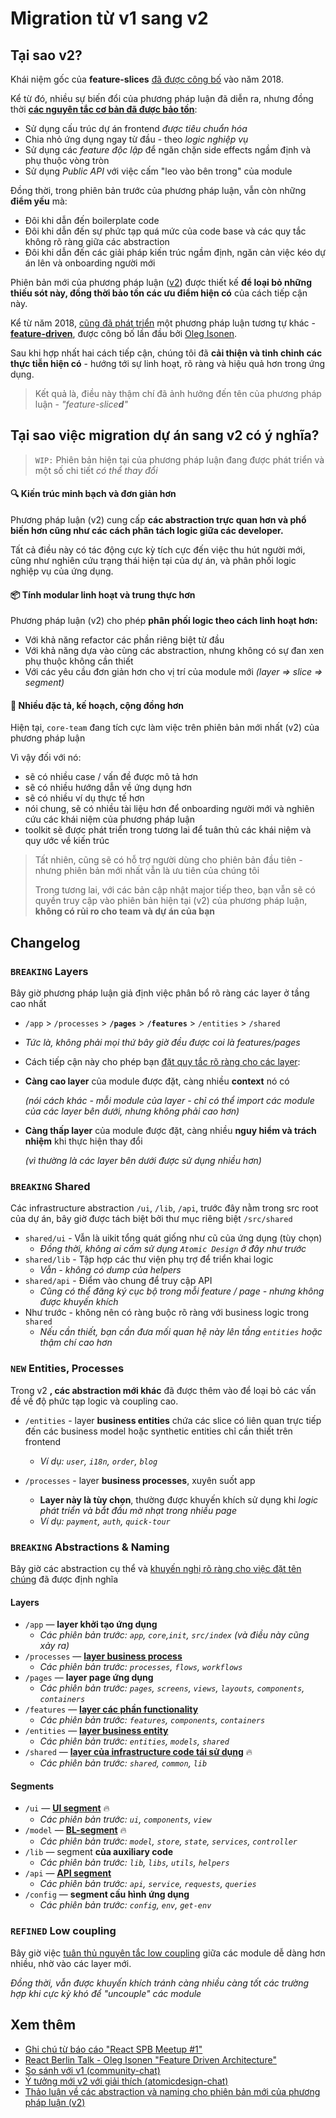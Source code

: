 # Migration từ v1 sang v2

## Tại sao v2?[​](#tại-sao-v2 "Link trực tiếp đến heading")

Khái niệm gốc của **feature-slices** [đã được công bố](https://t.me/feature_slices) vào năm 2018.

Kể từ đó, nhiều sự biến đổi của phương pháp luận đã diễn ra, nhưng đồng thời **[các nguyên tắc cơ bản đã được bảo tồn](https://feature-sliced.github.io/featureslices.dev/v1.0.html)**:

* Sử dụng cấu trúc dự án frontend *được tiêu chuẩn hóa*
* Chia nhỏ ứng dụng ngay từ đầu - theo *logic nghiệp vụ*
* Sử dụng các *feature độc lập* để ngăn chặn side effects ngầm định và phụ thuộc vòng tròn
* Sử dụng *Public API* với việc cấm "leo vào bên trong" của module

Đồng thời, trong phiên bản trước của phương pháp luận, vẫn còn những **điểm yếu** mà:

* Đôi khi dẫn đến boilerplate code
* Đôi khi dẫn đến sự phức tạp quá mức của code base và các quy tắc không rõ ràng giữa các abstraction
* Đôi khi dẫn đến các giải pháp kiến trúc ngầm định, ngăn cản việc kéo dự án lên và onboarding người mới

Phiên bản mới của phương pháp luận ([v2](https://github.com/feature-sliced/documentation)) được thiết kế **để loại bỏ những thiếu sót này, đồng thời bảo tồn các ưu điểm hiện có** của cách tiếp cận này.

Kể từ năm 2018, [cũng đã phát triển](https://github.com/kof/feature-driven-architecture/issues) một phương pháp luận tương tự khác - [**feature-driven**](https://github.com/feature-sliced/documentation/tree/rc/feature-driven), được công bố lần đầu bởi [Oleg Isonen](https://github.com/kof).

Sau khi hợp nhất hai cách tiếp cận, chúng tôi đã **cải thiện và tinh chỉnh các thực tiễn hiện có** - hướng tới sự linh hoạt, rõ ràng và hiệu quả hơn trong ứng dụng.

> Kết quả là, điều này thậm chí đã ảnh hưởng đến tên của phương pháp luận - *"feature-slice**d**"*

## Tại sao việc migration dự án sang v2 có ý nghĩa?[​](#tại-sao-việc-migration-dự-án-sang-v2-có-ý-nghĩa "Link trực tiếp đến heading")

> `WIP:` Phiên bản hiện tại của phương pháp luận đang được phát triển và một số chi tiết *có thể thay đổi*

#### 🔍 Kiến trúc minh bạch và đơn giản hơn[​](#-kiến-trúc-minh-bạch-và-đơn-giản-hơn "Link trực tiếp đến heading")

Phương pháp luận (v2) cung cấp **các abstraction trực quan hơn và phổ biến hơn cũng như các cách phân tách logic giữa các developer.**

Tất cả điều này có tác động cực kỳ tích cực đến việc thu hút người mới, cũng như nghiên cứu trạng thái hiện tại của dự án, và phân phối logic nghiệp vụ của ứng dụng.

#### 📦 Tính modular linh hoạt và trung thực hơn[​](#-tính-modular-linh-hoạt-và-trung-thực-hơn "Link trực tiếp đến heading")

Phương pháp luận (v2) cho phép **phân phối logic theo cách linh hoạt hơn:**

* Với khả năng refactor các phần riêng biệt từ đầu
* Với khả năng dựa vào cùng các abstraction, nhưng không có sự đan xen phụ thuộc không cần thiết
* Với các yêu cầu đơn giản hơn cho vị trí của module mới *(layer => slice => segment)*

#### 🚀 Nhiều đặc tả, kế hoạch, cộng đồng hơn[​](#-nhiều-đặc-tả-kế-hoạch-cộng-đồng-hơn "Link trực tiếp đến heading")

Hiện tại, `core-team` đang tích cực làm việc trên phiên bản mới nhất (v2) của phương pháp luận

Vì vậy đối với nó:

* sẽ có nhiều case / vấn đề được mô tả hơn
* sẽ có nhiều hướng dẫn về ứng dụng hơn
* sẽ có nhiều ví dụ thực tế hơn
* nói chung, sẽ có nhiều tài liệu hơn để onboarding người mới và nghiên cứu các khái niệm của phương pháp luận
* toolkit sẽ được phát triển trong tương lai để tuân thủ các khái niệm và quy ước về kiến trúc

> Tất nhiên, cũng sẽ có hỗ trợ người dùng cho phiên bản đầu tiên - nhưng phiên bản mới nhất vẫn là ưu tiên của chúng tôi
>
> Trong tương lai, với các bản cập nhật major tiếp theo, bạn vẫn sẽ có quyền truy cập vào phiên bản hiện tại (v2) của phương pháp luận, **không có rủi ro cho team và dự án của bạn**

## Changelog[​](#changelog "Link trực tiếp đến heading")

### `BREAKING` Layers[​](#breaking-layers "Link trực tiếp đến heading")

Bây giờ phương pháp luận giả định việc phân bổ rõ ràng các layer ở tầng cao nhất

* `/app` > `/processes` > **`/pages`** > **`/features`** > `/entities` > `/shared`

* *Tức là, không phải mọi thứ bây giờ đều được coi là features/pages*

* Cách tiếp cận này cho phép bạn [đặt quy tắc rõ ràng cho các layer](https://t.me/atomicdesign/18708):

* **Càng cao layer** của module được đặt, càng nhiều **context** nó có

  *(nói cách khác - mỗi module của layer - chỉ có thể import các module của các layer bên dưới, nhưng không phải cao hơn)*

* **Càng thấp layer** của module được đặt, càng nhiều **nguy hiểm và trách nhiệm** khi thực hiện thay đổi

  *(vì thường là các layer bên dưới được sử dụng nhiều hơn)*

### `BREAKING` Shared[​](#breaking-shared "Link trực tiếp đến heading")

Các infrastructure abstraction `/ui`, `/lib`, `/api`, trước đây nằm trong src root của dự án, bây giờ được tách biệt bởi thư mục riêng biệt `/src/shared`

* `shared/ui` - Vẫn là uikit tổng quát giống như cũ của ứng dụng (tùy chọn)
  <!-- -->
  * *Đồng thời, không ai cấm sử dụng `Atomic Design` ở đây như trước*
* `shared/lib` - Tập hợp các thư viện phụ trợ để triển khai logic
  <!-- -->
  * *Vẫn - không có dump của helpers*
* `shared/api` - Điểm vào chung để truy cập API
  <!-- -->
  * *Cũng có thể đăng ký cục bộ trong mỗi feature / page - nhưng không được khuyến khích*
* Như trước - không nên có ràng buộc rõ ràng với business logic trong `shared`
  * *Nếu cần thiết, bạn cần đưa mối quan hệ này lên tầng `entities` hoặc thậm chí cao hơn*

### `NEW` Entities, Processes[​](#new-entities-processes "Link trực tiếp đến heading")

Trong v2 **, các abstraction mới khác** đã được thêm vào để loại bỏ các vấn đề về độ phức tạp logic và coupling cao.

* `/entities` - layer **business entities** chứa các slice có liên quan trực tiếp đến các business model hoặc synthetic entities chỉ cần thiết trên frontend
  <!-- -->
  * *Ví dụ: `user`, `i18n`, `order`, `blog`*

* `/processes` - layer **business processes**, xuyên suốt app

  <!-- -->

  * **Layer này là tùy chọn**, thường được khuyến khích sử dụng khi *logic phát triển và bắt đầu mờ nhạt trong nhiều page*
  * *Ví dụ: `payment`, `auth`, `quick-tour`*

### `BREAKING` Abstractions & Naming[​](#breaking-abstractions--naming "Link trực tiếp đến heading")

Bây giờ các abstraction cụ thể và [khuyến nghị rõ ràng cho việc đặt tên chúng](/documentation/vi/docs/about/understanding/naming.md) đã được định nghĩa

#### Layers[​](#layers "Link trực tiếp đến heading")

* `/app` — **layer khởi tạo ứng dụng**
  * *Các phiên bản trước: `app`, `core`,`init`, `src/index` (và điều này cũng xảy ra)*
* `/processes` — [**layer business process**](https://github.com/feature-sliced/documentation/discussions/20)
  * *Các phiên bản trước: `processes`, `flows`, `workflows`*
* `/pages` — **layer page ứng dụng**
  * *Các phiên bản trước: `pages`, `screens`, `views`, `layouts`, `components`, `containers`*
* `/features` — [**layer các phần functionality**](https://github.com/feature-sliced/documentation/discussions/23)
  * *Các phiên bản trước: `features`, `components`, `containers`*
* `/entities` — [**layer business entity**](https://github.com/feature-sliced/documentation/discussions/18#discussioncomment-422649)
  * *Các phiên bản trước: `entities`, `models`, `shared`*
* `/shared` — [**layer của infrastructure code tái sử dụng**](https://github.com/feature-sliced/documentation/discussions/31#discussioncomment-453020) 🔥
  <!-- -->
  * *Các phiên bản trước: `shared`, `common`, `lib`*

#### Segments[​](#segments "Link trực tiếp đến heading")

* `/ui` — [**UI segment**](https://github.com/feature-sliced/documentation/discussions/31#discussioncomment-453132) 🔥
  <!-- -->
  * *Các phiên bản trước: `ui`, `components`, `view`*
* `/model` — [**BL-segment**](https://github.com/feature-sliced/documentation/discussions/31#discussioncomment-472645) 🔥
  <!-- -->
  * *Các phiên bản trước: `model`, `store`, `state`, `services`, `controller`*
* `/lib` — segment **của auxiliary code**
  * *Các phiên bản trước: `lib`, `libs`, `utils`, `helpers`*
* `/api` — [**API segment**](https://github.com/feature-sliced/documentation/discussions/66)
  * *Các phiên bản trước: `api`, `service`, `requests`, `queries`*
* `/config` — **segment cấu hình ứng dụng**
  * *Các phiên bản trước: `config`, `env`, `get-env`*

### `REFINED` Low coupling[​](#refined-low-coupling "Link trực tiếp đến heading")

Bây giờ việc [tuân thủ nguyên tắc low coupling](/documentation/vi/docs/reference/slices-segments.md#zero-coupling-high-cohesion) giữa các module dễ dàng hơn nhiều, nhờ vào các layer mới.

*Đồng thời, vẫn được khuyến khích tránh càng nhiều càng tốt các trường hợp khi cực kỳ khó để "uncouple" các module*

## Xem thêm[​](#xem-thêm "Link trực tiếp đến heading")

* [Ghi chú từ báo cáo "React SPB Meetup #1"](https://t.me/feature_slices)
* [React Berlin Talk - Oleg Isonen "Feature Driven Architecture"](https://www.youtube.com/watch?v=BWAeYuWFHhs)
* [So sánh với v1 (community-chat)](https://t.me/feature_sliced/493)
* [Ý tưởng mới v2 với giải thích (atomicdesign-chat)](https://t.me/atomicdesign/18708)
* [Thảo luận về các abstraction và naming cho phiên bản mới của phương pháp luận (v2)](https://github.com/feature-sliced/documentation/discussions/31)
